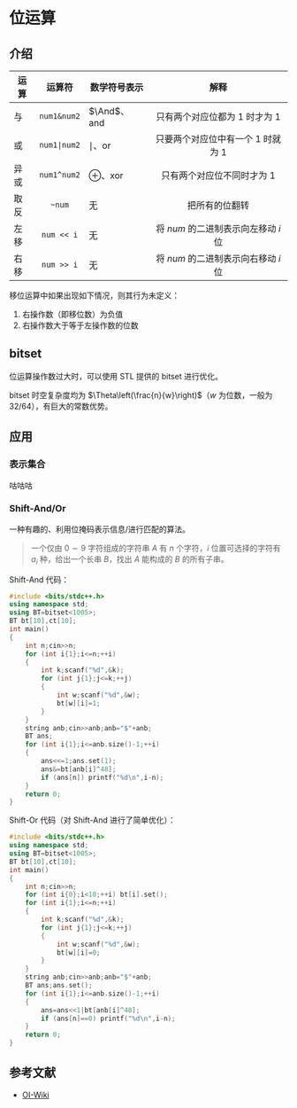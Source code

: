# 位运算

## 介绍

| 运算 | 运算符 | 数学符号表示                   |                 解释                  |
| ---- | :----: | ------------------------------ | :-----------------------------------: |
| 与   |  `num1&num2`   | $\And$、$\operatorname{and}$     |   只有两个对应位都为 $1$ 时才为 $1$   |
| 或   |  `num1\|num2`  | $\mid$、$\operatorname{or}$    | 只要两个对应位中有一个 $1$ 时就为 $1$ |
| 异或 |  `num1^num2`   | $\oplus$、$\operatorname{xor}$ |     只有两个对应位不同时才为 $1$      |
| 取反 |  `~num`   | 无 | 把所有的位翻转 |
| 左移 |  `num << i`  | 无 | 将 $num$ 的二进制表示向左移动 $i$ 位 |
| 右移 |  `num >> i`  | 无 | 将 $num$ 的二进制表示向右移动 $i$ 位 |

移位运算中如果出现如下情况，则其行为未定义：
1. 右操作数（即移位数）为负值
2. 右操作数大于等于左操作数的位数

## bitset

位运算操作数过大时，可以使用 STL 提供的 bitset 进行优化。

bitset 时空复杂度均为 $\Theta\left(\frac{n}{w}\right)$（$w$ 为位数，一般为 32/64），有巨大的常数优势。

## 应用

### 表示集合

咕咕咕

### Shift-And/Or

一种有趣的、利用位掩码表示信息/进行匹配的算法。

> 一个仅由 $0∼9$ 字符组成的字符串 $A$ 有 $n$ 个字符，$i$ 位置可选择的字符有 $a_i$ 种，给出一个长串 $B$，找出 $A$ 能构成的 $B$ 的所有子串。

Shift-And 代码：

```cpp
#include <bits/stdc++.h>
using namespace std;
using BT=bitset<1005>;
BT bt[10],ct[10];
int main()
{
    int n;cin>>n;
    for (int i{1};i<=n;++i)
    {
        int k;scanf("%d",&k);
        for (int j{1};j<=k;++j)
        {
            int w;scanf("%d",&w);
            bt[w][i]=1;
        }
    }
    string anb;cin>>anb;anb="$"+anb;
    BT ans;
    for (int i{1};i<=anb.size()-1;++i)
    {
        ans<<=1;ans.set(1);
        ans&=bt[anb[i]^48];
        if (ans[n]) printf("%d\n",i-n); 
    }
    return 0;
}
```

Shift-Or 代码（对 Shift-And 进行了简单优化）：

```cpp
#include <bits/stdc++.h>
using namespace std;
using BT=bitset<1005>;
BT bt[10],ct[10];
int main()
{
    int n;cin>>n;
    for (int i{0};i<10;++i) bt[i].set();
    for (int i{1};i<=n;++i)
    {
        int k;scanf("%d",&k);
        for (int j{1};j<=k;++j)
        {
            int w;scanf("%d",&w);
            bt[w][i]=0;
        }
    }
    string anb;cin>>anb;anb="$"+anb;
    BT ans;ans.set();
    for (int i{1};i<=anb.size()-1;++i)
    {
        ans=ans<<1|bt[anb[i]^48];
        if (ans[n]==0) printf("%d\n",i-n); 
    }
    return 0;
}
```

## 参考文献

- [OI-Wiki](https://oi-wiki.org/math/bit/)